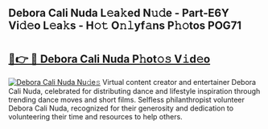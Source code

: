 ## Debora Cali Nuda L𝚎a𝚔ed N𝚞𝚍e - Part-E6Y Vi𝚍𝚎o L𝚎a𝚔s - H𝚘𝚝 O𝚗𝚕yf𝚊ns P𝚑𝚘tos POG71

# <h2><a href="http://kf8dtud.oniu.top/?m=Debora+Cali+Nuda">🔗👉 🔴 Debora Cali Nuda P𝚑ot𝚘𝚜 V𝚒d𝚎o</a></h2>

[![Debora Cali Nuda Nu𝚍e𝚜](https://i.imgur.com/0qMVB7G.gif)](http://kf8dtud.oniu.top/?m=Debora+Cali+Nuda)
Virtual content creator and entertainer Debora Cali Nuda, celebrated for distributing dance and lifestyle inspiration through trending dance moves and short films. Selfless philanthropist volunteer Debora Cali Nuda, recognized for their generosity and dedication to volunteering their time and resources to help others.  
